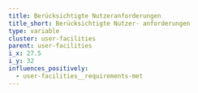 ```yaml
---
title: Berücksichtigte Nutzeranforderungen
title_short: Berücksichtigte Nutzer- anforderungen
type: variable
cluster: user-facilities
parent: user-facilities
i_x: 27.5
i_y: 32
influences_positively:
  - user-facilities__requirements-met
---
```

